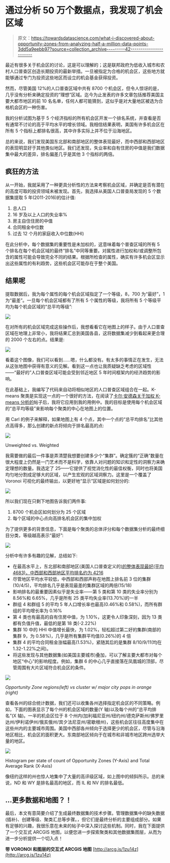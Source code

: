 # 通过分析 50 万个数据点，我发现了机会区域

> 原文：<https://towardsdatascience.com/what-i-discovered-about-opportunity-zones-from-analyzing-half-a-million-data-points-3dd5a9eebb97?source=collection_archive---------42----------------------->

最近有很多关于机会区的讨论，这是可以理解的；这是联邦政府为低收入城市和农村人口普查区创造长期投资的最新举措。一旦被指定为合格的机会区，这些地方就能够通过专门为投资这些地区而设立的机会基金获得投资。

然而，尽管美国 12%的人口普查区域中共有 8700 个机会区，但令人惊讶的是，几乎没有分析来确定投资的“理想”区域。迄今为止发表的许多文章包括推荐美国主要大都市地区的前 10 名名单，任何人都可能猜到，这似乎是对大量地区被选为合格机会区的一种伤害。

我的分析试图为基于 5 个经济指标的所有机会区开发一个排名系统，并查看是否有通常不讨论的高于平均水平的增长领域。我相信结果表明，美国有许多机会区在所有 5 个指标上都排名很高，其中许多实际上并不位于沿海地区。

总的来说，我们发现美国东北部和南部地区的整体表现最好，而中西部和西部地区的表现明显好于其他类似地区。我们还发现，失业率和自有住房的中值是我们数据集中最大的差异，排名偏差几乎是其他 3 个指标的两倍。

## 疯狂的方法

从一开始，我就采用了一种更具分析性的方法来考察机会区域，并确定是否有潜在的高度可取的投资领域未被发现。首先，我选择从美国人口普查局发现的 5 个数据集提取 5 年(2011-2016)的估计值:

1.  总人口
2.  16 岁及以上人口的失业率%
3.  房主自住住房的中值
4.  合同租金中位数
5.  过去 12 个月的家庭收入中位数(HHI)

在此分析中，每个数据集的重要性是未加权的，这意味着每个普查区域的所有 5 个排名在每个机会区域的最终“排名”中同等重要。对属性进行加权和/或调整所包含的属性可能会导致完全不同的结果。根据所检查的属性，确实有许多机会区显示出这些属性的有利趋势，这些机会区可能存在于整个美国。

## 结果呢

提取数据后，我为每个属性的每个机会区域指定了一个等级，8，700 为“最好”，1 为“最差”。一旦每个机会区域都有了所有 5 个属性的等级，我将所有 5 个等级平均为每个机会区域的“总平均等级”:

![](img/55f609d6c68d9cf229f4e0236000b0cd.png)

在对所有的机会区域完成这些操作后，我想看看它在地图上的样子。由于人口普查区域在地理上非常小，我将结果汇总到美国各县，这将数据集减少到看起来更合理的 2000 个左右的点。结果是:

![](img/feb2189dbe15bd6316ac678fcd0f2f85.png)

看着这个图像，我们可以看到……嗯，什么都没有。有太多的事情正在发生，无法从这张地图中获得有意义的见解。看到这一点也让我质疑缺乏考虑的区域性——“最好的”人口普查区域可能会受到邻近地区 5 年时间框架内的经济趋势的影响。

在此基础上，我编写了代码来自动将相似地区的人口普查区域组合在一起。K-means 聚类是实现这一点的一个很好的方法，在阅读了[卡尔·安德森关于加权 K-means 分析的](/clustering-the-us-population-observation-weighted-k-means-f4d58b370002)帖子后，我将它应用到我的用例中。我的目标是使用每个机会区域的“总平均等级”来影响每个聚类的中心在地图上的位置。

用 Carl 的例子来解释，如果地图上有 4 个点，其中一个点的“总平均排名”比其他点高得多，那么创建的新点将倾向于排名最高的点:

![](img/f532b7eb50e2e83ada4f816a19c693c1.png)

Unweighted vs. Weighted

我需要做的最后一件事是弄清楚我想要创建多少个“集群”。确定簇的“正确”数量在很大程度上仍然是一门艺术而不是科学，依靠人对问题的知识和定性的洞察力来确定理想的数量。我选定了 25——它提供了视觉消化性的最佳权衡，同时也将美国均匀地分割成足够大的区域，以产生宏观的区域洞察力。这里是一个覆盖了 Voronoi 可视化的最终输出，以更好地“显示”区域是如何划分的:

![](img/3cf30e7f3f76109bcb34734b0122b7da.png)

所以我们现在只剩下地图告诉我们两件事:

1.  8700 个机会区如何划分为 25 个区域
2.  每个区域的中心点向高排名机会区的集中加权

为了提供更多的背景信息，下面是每个聚类的总体评分和每个数据集分析的最终细目分类，等级越高表示“最好”:

![](img/73327749192a5d2cc1bfec572a3cc14d.png)

分析中有许多有趣的见解，总结如下:

*   在最高水平上，东北部和南部地区(美国人口普查定义的[)的整体表现最好(平均 4683)，中西部和西部地区平均排名约为 4216](https://www2.census.gov/geo/pdfs/maps-data/maps/reference/us_regdiv.pdf)
*   尽管地区平均水平较低，中西部和西部声称在地图上排名前 3 位的集群(10/4/5)，平均排名几乎是表现最差的集群区域的两倍(15/18)
*   影响排名的最重要因素似乎是失业率——第 5 类和第 10 类的失业率分别为 8.56%和 6.65%，几乎是所有 25 类平均失业率(13.70%)的一半
*   群组 4 和群组 5 的平均 5 年人口增长率也最高(0.46%和 0.58%)，而所有群组的平均增长率为 0.16%
*   第 4 类也有最高的自有住房中值，为 1.10%，这更令人印象深刻，因为 13 类都有负值升值，最低的是第 18 类(-2.22%)
*   集群 10 中的 HHI 中值增长最快，为 1.02%，轻松超过第二好的集群(南部的集群 9，为 0.58%)，几乎是所有集群平均值(0.26%)的 4 倍
*   集群 4 的平均合同租金涨幅最高(1.53%)，紧随其后的是集群 8/10/9/11(均在 1.32-1.22%之间)。
*   将这些发现与其他数据集(如美国主要城市)叠加，可以了解主要大都市对每个地区“中心”的影响程度。例如，集群 6 的中心几乎直接落在凤凰城的顶部，尽管周围有大片区域符合机会区的条件。

![](img/d711c608a6b9a5283a1950ced5fa3eb7.png)

*Opportunity Zone regions(left) vs cluster w/ major city pops in orange (right)*

查看各州的综合统计数据，我们还可以收集各州选择指定机会区的不同策略。例如，下面的图表显示了每个州的机会区域的数量(Y 轴)以及每个州的“总平均排名”(X 轴)。一半的机会区位于 8 个州内(加利福尼亚州/纽约州/德克萨斯州/佛罗里达州/伊利诺伊州/俄亥俄州/宾夕法尼亚州/密歇根州)，这些机会区往往高度集中在这些州内的主要城市周围。美国中西部各州倾向于选择更少的机会区，尽管与沿海地区相比，机会区的面积更大。东南部地区倾向于在城市和非城市地区跨州选举大量的地区。

![](img/3b65a570ddee887f891b4503bda9598d.png)

Histogram per state of count of Opportunity Zones (Y-Axis) and Total Average Rank (X-Axis)

像纽约这样的州也惊人地集中了大量的高评级区域，如上图中的倾斜所示。总的来说，ND 和 WY 是排名最高的地区，而 IL 和 NV 的排名最低。

## …更多数据和地图？！

最后，本文有意简要介绍了生成最终数据集的技术步骤。管理数据集中的缺失数据(插补)、创建等级、聚类汇总等步骤。，但它们是最终分析的主要组成部分。如果有足够的兴趣，我很乐意在未来的帖子中深入探讨这些机制。同时，我在下面提供了一个交互式 ARCGIS 地图，以便您进一步探索聚类和其他数据集图层，从而为进一步分析提供一个切入点！

**带 VORONOI 和图层的交互式 ARCGIS 地图** [http://arcg.is/1zu14z](http://arcg.is/1zu14z)